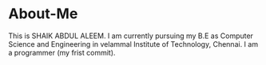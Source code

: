 # About-Me
This is  SHAIK ABDUL ALEEM. I am currently pursuing my B.E as Computer Science and Engineering in velammal Institute of Technology, Chennai.
I am a programmer (my frist commit).
